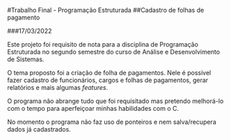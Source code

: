 #Trabalho Final - Programação Estruturada##Cadastro de folhas de pagamento###17/03/2022Este projeto foi requisito de nota para a disciplina de Programação Estruturada no segundo semestre do curso de Análise e Desenvolvimento de Sistemas. O tema proposto foi a criação de folha de pagamentos. Nele é possível fazer cadastro de funcionários, cargos e folhas de pagamentos, gerar relatórios e mais algumas *features*.O programa não abrange tudo que foi requisitado mas pretendo melhorá-lo com o tempo para aperfeiçoar minhas habilidades com o C. No momento o programa não faz uso de ponteiros e nem salva/recupera dados já cadastrados.